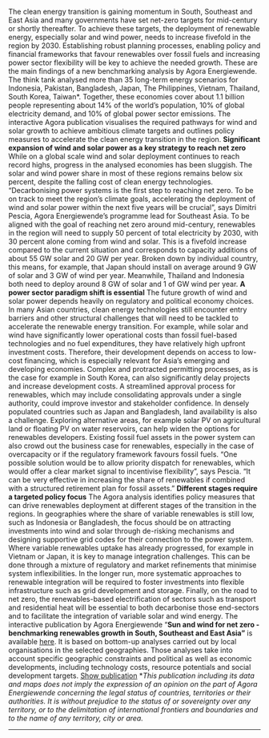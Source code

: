 The clean energy transition is gaining momentum in South, Southeast and East Asia and many governments have set net-zero targets for mid-century or shortly thereafter. To achieve these targets, the deployment of renewable energy, especially solar and wind power, needs to increase fivefold in the region by 2030. Establishing robust planning processes, enabling policy and financial frameworks that favour renewables over fossil fuels and increasing power sector flexibility will be key to achieve the needed growth. These are the main findings of a new benchmarking analysis by Agora Energiewende.
The think tank analysed more than 35 long-term energy scenarios for Indonesia, Pakistan, Bangladesh, Japan, The Philippines, Vietnam, Thailand, South Korea, Taiwan*. Together, these economies cover about 1.1 billion people representing about 14% of the world’s population, 10% of global electricity demand, and 10% of global power sector emissions. The interactive Agora publication visualises the required pathways for wind and solar growth to achieve ambitious climate targets and outlines policy measures to accelerate the clean energy transition in the region.
**Significant expansion of wind and solar power as a key strategy to reach net zero**
While on a global scale wind and solar deployment continues to reach record highs, progress in the analysed economies has been sluggish. The solar and wind power share in most of these regions remains below six percent, despite the falling cost of clean energy technologies.
“Decarbonising power systems is the first step to reaching net zero. To be on track to meet the region’s climate goals, accelerating the deployment of wind and solar power within the next five years will be crucial”, says Dimitri Pescia, Agora Energiewende’s programme lead for Southeast Asia.
To be aligned with the goal of reaching net zero around mid-century, renewables in the region will need to supply 50 percent of total electricity by 2030, with 30 percent alone coming from wind and solar. This is a fivefold increase compared to the current situation and corresponds to capacity additions of about 55 GW solar and 20 GW per year. Broken down by individual country, this means, for example, that Japan should install on average around 9 GW of solar and 3 GW of wind per year. Meanwhile, Thailand and Indonesia both need to deploy around 8 GW of solar and 1 of GW wind per year.
**A power sector paradigm shift is essential**
The future growth of wind and solar power depends heavily on regulatory and political economy choices. In many Asian countries, clean energy technologies still encounter entry barriers and other structural challenges that will need to be tackled to accelerate the renewable energy transition.
For example, while solar and wind have significantly lower operational costs than fossil fuel-based technologies and no fuel expenditures, they have relatively high upfront investment costs. Therefore, their development depends on access to low-cost financing, which is especially relevant for Asia’s emerging and developing economies.
Complex and protracted permitting processes, as is the case for example in South Korea, can also significantly delay projects and increase development costs. A streamlined approval process for renewables, which may include consolidating approvals under a single authority, could improve investor and stakeholder confidence.
In densely populated countries such as Japan and Bangladesh, land availability is also a challenge. Exploring alternative areas, for example solar PV on agricultural land or floating PV on water reservoirs, can help widen the options for renewables developers.
Existing fossil fuel assets in the power system can also crowd out the business case for renewables, especially in the case of overcapacity or if the regulatory framework favours fossil fuels. “One possible solution would be to allow priority dispatch for renewables, which would offer a clear market signal to incentivise flexibility”, says Pescia. “It can be very effective in increasing the share of renewables if combined with a structured retirement plan for fossil assets.”
**Different stages require a targeted policy focus**
The Agora analysis identifies policy measures that can drive renewables deployment at different stages of the transition in the regions. In geographies where the share of variable renewables is still low, such as Indonesia or Bangladesh, the focus should be on attracting investments into wind and solar through de-risking mechanisms and designing supportive grid codes for their connection to the power system. Where variable renewables uptake has already progressed, for example in Vietnam or Japan, it is key to manage integration challenges. This can be done through a mixture of regulatory and market refinements that minimise system inflexibilities. In the longer run, more systematic approaches to renewable integration will be required to foster investments into flexible infrastructure such as grid development and storage. Finally, on the road to net zero, the renewables-based electrification of sectors such as transport and residential heat will be essential to both decarbonise those end-sectors and to facilitate the integration of variable solar and wind energy.
The interactive publication by Agora Energiewende “**Sun and wind for net zero - benchmarking renewables growth in South, Southeast and East Asia”** is available [here](https://www.agora-energiewende.org/publications/sun-and-wind-for-net-zero-benchmarking-renewables-growth-in-south-southeast-and-east-asia). It is based on bottom-up analyses carried out by local organisations in the selected geographies. Those analyses take into account specific geographic constraints and political as well as economic developments, including technology costs, resource potentials and social development targets.
[Show publication](https://www.agora-energiewende.org/publications/sun-and-wind-for-net-zero-benchmarking-renewables-growth-in-south-southeast-and-east-asia)
*_This publication including its data and maps does not imply the expression of an opinion on the part of Agora Energiewende concerning the legal status of countries, territories or their authorities. It is without prejudice to the status of or sovereignty over any territory, or to the delimitation of international frontiers and boundaries and to the name of any territory, city or area._
* * *